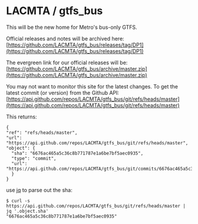 # LACMTA / gtfs_bus
This will be the new home for Metro's bus-only GTFS.

Official releases and notes will be archived here:
  [https://github.com/LACMTA/gtfs_bus/releases/tag/DP1](https://github.com/LACMTA/gtfs_bus/releases/tag/DP1)

The evergreen link for our official releases will be:
  [https://github.com/LACMTA/gtfs_bus/archive/master.zip](https://github.com/LACMTA/gtfs_bus/archive/master.zip)

You may not want to monitor this site for the latest changes. To get the latest commit (or version) from the Github API:
  [https://api.github.com/repos/LACMTA/gtfs_bus/git/refs/heads/master](https://api.github.com/repos/LACMTA/gtfs_bus/git/refs/heads/master)

This returns:

    {
    "ref": "refs/heads/master",
    "url": "https://api.github.com/repos/LACMTA/gtfs_bus/git/refs/heads/master",
    "object": {
      "sha": "6676ac465a5c36c8b771787e1a6be7bf5aec0935",
      "type": "commit",
      "url": "https://api.github.com/repos/LACMTA/gtfs_bus/git/commits/6676ac465a5c36c8b771787e1a6be7bf5aec0935"
      }
    }

use [jq](https://stedolan.github.io/jq/) to parse out the sha:

    $ curl -s https://api.github.com/repos/LACMTA/gtfs_bus/git/refs/heads/master | jq '.object.sha'
    "6676ac465a5c36c8b771787e1a6be7bf5aec0935"
